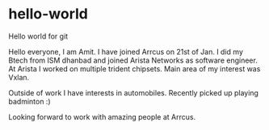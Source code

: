 # hello-world
Hello world for git

Hello everyone,
I am Amit. I have joined Arrcus on 21st of Jan. I did my Btech from ISM dhanbad and joined Arista Networks as software engineer. At Arista I worked on multiple trident chipsets. Main area of my interest was Vxlan.

Outside of work I have interests in automobiles. Recently picked up playing badminton :) 

Looking forward to work with amazing people at Arrcus.



